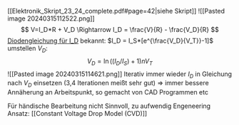[[Elektronik_Skript_23_24_complete.pdf#page=42|siehe Skript]]
![[Pasted image 20240315112522.png]]
$$
V=I_D*R + V_D \Rightarrow I_D = \frac{V}{R} - \frac{V_D}{R}
$$
[Diodengleichung für I_D](pages/Uni/Elektronik/Solid-State%20Diodes%20&%20Diode%20Circuits/Allgemein.md) bekannt: $I_D = I_S*[e^{\frac{V_D}{V_T}}-1]$
umstellen $V_D$:
$$
V_D  = \ln((I_D/I_S)+1)nV_T
$$
![[Pasted image 20240315114621.png]]
Iterativ immer wieder $I_D$ in Gleichung nach $V_D$ einsetzen (3,4 Iterationen meißt sehr gut) $\Rightarrow$ immer bessere Annäherung an Arbeitspunkt, so gemacht von CAD Programmen etc

Für händische Bearbeitung nicht Sinnvoll, zu aufwendig
Engeneering Ansatz: [[Constant Voltage Drop Model (CVD)]]